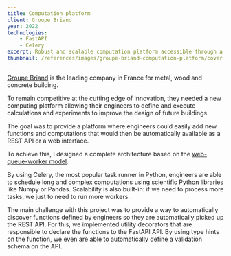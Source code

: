 ```yaml
---
title: Computation platform
client: Groupe Briand
year: 2022
technologies:
    - FastAPI
    - Celery
excerpt: Robust and scalable computation platform accessible through a REST API and a web interface.
thumbnail: /references/images/groupe-briand-computation-platform/cover.jpg
---
```


[Groupe Briand](https://www.groupebriand.fr/) is the leading company in France for metal, wood and concrete building.

To remain competitive at the cutting edge of innovation, they needed a new computing platform allowing their engineers to define and execute calculations and experiments to improve the design of future buildings.

The goal was to provide a platform where engineers could easily add new functions and computations that would then be automatically available as a REST API or a web interface.

To achieve this, I designed a complete architecture based on the [web-queue-worker model](/blog/create-deploy-reliable-data-ingestion-service-fastapi-sqlmodel-dramatiq).

By using Celery, the most popular task runner in Python, engineers are able to schedule long and complex computations using scientific Python libraries like Numpy or Pandas. Scalability is also built-in: if we need to process more tasks, we just to need to run more workers.

The main challenge with this project was to provide a way to automatically discover functions defined by engineers so they are automatically picked up the REST API. For this, we implemented utility decorators that are responsible to declare the functions to the FastAPI API. By using type hints on the function, we even are able to automatically define a validation schema on the API.

